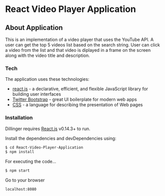 # React Video Player Application

## About Application
This is an implementation of a video player that uses the YouTube API. A user can get the top 5 videos list based on the search string. User can click a video from the list and that video is diplayed in a frame on the screen along with the video title and description. 
  
### Tech

The application uses these technologies:
* [react.js] - a declarative, efficient, and flexible JavaScript library for building user interfaces
* [Twitter Bootstrap] - great UI boilerplate for modern web apps
* [CSS] - a language for describing the presentation of Web pages


### Installation

Dillinger requires [React.js](https://facebook.github.io/react/) v0.14.3+ to run.

Install the dependencies and devDependencies using:

```sh
$ cd React-Video-Player-Application
$ npm install
```

For executing the code...

```sh
$ npm start
```
Go to your browser 
```sh
localhost:8080
```

   [React.js]: <https://facebook.github.io/react/>
   [Twitter Bootstrap]: <http://twitter.github.com/bootstrap/>
   [CSS]: <https://www.w3.org/Style/CSS/Overview.en.html>

